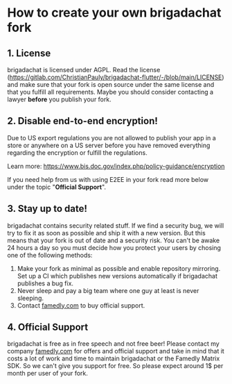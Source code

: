 # How to create your own brigadachat fork

## 1. License
brigadachat is licensed under AGPL. Read the license
(https://gitlab.com/ChristianPauly/brigadachat-flutter/-/blob/main/LICENSE) and 
make sure that your fork is open source under the same license and that you
fulfill all requirements. Maybe you should consider contacting a lawyer **before**
you publish your fork.

## 2. Disable end-to-end encryption!
Due to US export regulations you are not allowed to publish your app in
a store or anywhere on a US server before you have removed everything regarding
the encryption or fulfill the regulations.

Learn more:
https://www.bis.doc.gov/index.php/policy-guidance/encryption

If you need help from us with using E2EE in your fork read more below under the 
topic "**Official Support**".

## 3. Stay up to date!
brigadachat contains security related stuff. If we find a security bug, we will
try to fix it as soon as possible and ship it with a new version. But this
means that your fork is out of date and a security risk. You can't be awake
24 hours a day so you must decide how you protect your users by chosing one
of the following methods:

1. Make your fork as minimal as possible and enable repository mirroring. Set
up a CI which publishes new versions automatically if brigadachat publishes a
bug fix.
2. Never sleep and pay a big team where one guy at least is never sleeping.
3. Contact [famedly.com](https://famedly.com) to buy official support.

## 4. Official Support
brigadachat is free as in free speech and not free beer! Please contact
my company [famedly.com](https://famedly.com) for offers and official support
and take in mind that it costs a lot of work and time to maintain brigadachat
or the Famedly Matrix SDK. So we can't give you support for free. So please
expect around 1$ per month per user of your fork.
